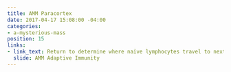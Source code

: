 ```yaml
---
title: AMM Paracortex
date: 2017-04-17 15:08:00 -04:00
categories:
- a-mysterious-mass
position: 15
links:
- link_text: Return to determine where naïve lymphocytes travel to next
  slide: AMM Adaptive Immunity
---
```


